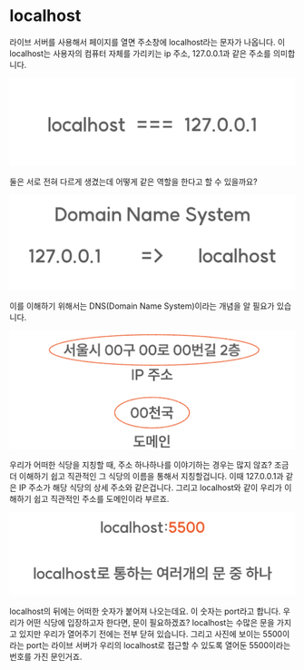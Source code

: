 # localhost

라이브 서버를 사용해서 페이지를 열면 주소창에 localhost라는 문자가 나옵니다.
이 localhost는 사용자의 컴퓨터 자체를 가리키는 ip 주소, 127.0.0.1과 같은 주소를 의미합니다.

<img src="../img/localhost1.png">

둘은 서로 전혀 다르게 생겼는데 어떻게 같은 역할을 한다고 할 수 있을까요?

<img src="../img/localhost2.png">

이를 이해하기 위해서는 DNS(Domain Name System)이라는 개념을 알 필요가 있습니다.

<img src="../img/l.png">


우리가 어떠한 식당을 지칭할 때, 주소 하나하나를 이야기하는 경우는 많지 않죠?
조금 더 이해하기 쉽고 직관적인 그 식당의 이름을 통해서 지칭할겁니다.
이때 127.0.0.1과 같은 IP 주소가 해당 식당의 상세 주소와 같은겁니다.
그리고 localhost와 같이 우리가 이해하기 쉽고 직관적인 주소를 도메인이라 부르죠.

<img src="../img/localhost4.png">

localhost의 뒤에는 어떠한 숫자가 붙어져 나오는데요.
이 숫자는 port라고 합니다.
우리가 어떤 식당에 입장하고자 한다면, 문이 필요하겠죠?
localhost는 수많은 문을 가지고 있지만 우리가 열어주기 전에는 전부 닫혀 있습니다.
그리고 사진에 보이는 5500이라는 port는 라이브 서버가 우리의 localhost로 접근할 수 있도록 열어둔 5500이라는 번호를 가진 문인거죠.
